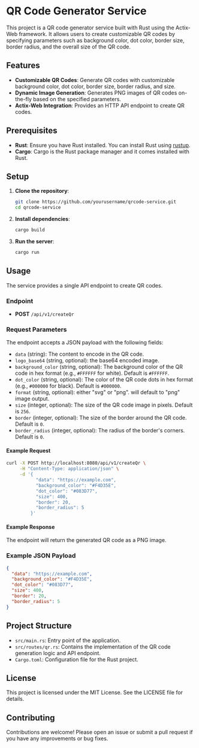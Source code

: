 # QR Code Generator Service

This project is a QR code generator service built with Rust using the Actix-Web framework. It allows users to create customizable QR codes by specifying parameters such as background color, dot color, border size, border radius, and the overall size of the QR code.

## Features

- **Customizable QR Codes**: Generate QR codes with customizable background color, dot color, border size, border radius, and size.
- **Dynamic Image Generation**: Generates PNG images of QR codes on-the-fly based on the specified parameters.
- **Actix-Web Integration**: Provides an HTTP API endpoint to create QR codes.

## Prerequisites

- **Rust**: Ensure you have Rust installed. You can install Rust using [rustup](https://rustup.rs/).
- **Cargo**: Cargo is the Rust package manager and it comes installed with Rust.

## Setup

1. **Clone the repository**:

    ```sh
    git clone https://github.com/yourusername/qrcode-service.git
    cd qrcode-service
    ```

2. **Install dependencies**:

    ```sh
    cargo build
    ```

3. **Run the server**:

    ```sh
    cargo run
    ```

## Usage

The service provides a single API endpoint to create QR codes.

### Endpoint

- **POST** `/api/v1/createQr`

### Request Parameters

The endpoint accepts a JSON payload with the following fields:

- `data` (string): The content to encode in the QR code.
- `logo_base64` (string, optional): the base64 encoded image.
- `background_color` (string, optional): The background color of the QR code in hex format (e.g., `#FFFFFF` for white). Default is `#FFFFFF`.
- `dot_color` (string, optional): The color of the QR code dots in hex format (e.g., `#000000` for black). Default is `#000000`.
- `format` (string, optional): either "svg" or "png". will default to "png" image output.
- `size` (integer, optional): The size of the QR code image in pixels. Default is `256`.
- `border` (integer, optional): The size of the border around the QR code. Default is `0`.
- `border_radius` (integer, optional): The radius of the border's corners. Default is `0`.

#### Example Request

```sh
curl -X POST http://localhost:8080/api/v1/createQr \
     -H "Content-Type: application/json" \
     -d '{
           "data": "https://example.com",
           "background_color": "#F4D35E",
           "dot_color": "#083D77",
           "size": 400,
           "border": 20,
           "border_radius": 5
         }'
```

#### Example Response

The endpoint will return the generated QR code as a PNG image.

### Example JSON Payload
```json
{
  "data": "https://example.com",
  "background_color": "#F4D35E",
  "dot_color": "#083D77",
  "size": 400,
  "border": 20,
  "border_radius": 5
}
```

## Project Structure
* `src/main.rs`: Entry point of the application.
* `src/routes/qr.rs`: Contains the implementation of the QR code generation logic and API endpoint.
* `Cargo.toml`: Configuration file for the Rust project.

## License
This project is licensed under the MIT License. See the LICENSE file for details.

## Contributing
Contributions are welcome! Please open an issue or submit a pull request if you have any improvements or bug fixes.

